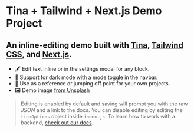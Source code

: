 # Tina + Tailwind + Next.js Demo Project

## An inline-editing demo built with [Tina](https://github.com/tinacms/tinacms), [Tailwind CSS](https://github.com/tailwindlabs/tailwindcss), and [Next.js](https://github.com/vercel/next.js/).

- 🖋️ Edit text inline or in the settings modal for any block.
- 🦉 Support for dark mode with a mode toggle in the navbar.
- 📓 Use as a reference or jumping off point for your own projects.
- 🖼️ Demo image [from Unsplash](https://unsplash.com/photos/3SfRHVfivdA)

> Editing is enabled by default and saving will prompt you with the raw _JSON_ and a link to the docs. You can disable editing by editing the `tinaOptions` object inside `index.js`. To learn how to work with a backend, [check out our docs](https://tina.io/docs/getting-started/backends/).
